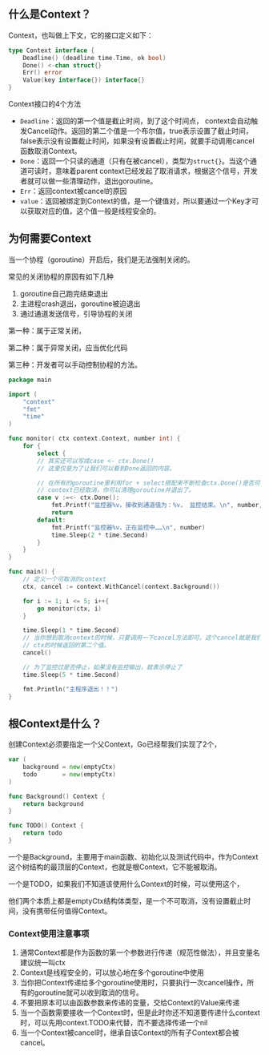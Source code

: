 ## 什么是Context？

Context，也叫做上下文，它的接口定义如下：

```go
type Context interface {
    Deadline() (deadline time.Time, ok bool)
    Done() <-chan struct{}
    Err() error
    Value(key interface{}) interface{}
}
```

Context接口的4个方法

* `Deadline`：返回的第一个值是截止时间，到了这个时间点， context会自动触发Cancel动作。返回的第二个值是一个布尔值，true表示设置了截止时间，false表示没有设置截止时间，如果没有设置截止时间，就要手动调用cancel函数取消Context。
* `Done`：返回一个只读的通道（只有在被cancel），类型为`struct{}`。当这个通道可读时，意味着parent context已经发起了取消请求，根据这个信号，开发者就可以做一些清理动作，退出goroutine。
* `Err`：返回context被cancel的原因
* `value`：返回被绑定到Context的值，是一个键值对，所以要通过一个Key才可以获取对应的值，这个值一般是线程安全的。

## 为何需要Context

当一个协程（goroutine）开启后，我们是无法强制关闭的。

常见的关闭协程的原因有如下几种

1. goroutine自己跑完结束退出
2. 主进程crash退出，goroutine被迫退出
3. 通过通道发送信号，引导协程的关闭

第一种：属于正常关闭，

第二种：属于异常关闭，应当优化代码

第三种：开发者可以手动控制协程的方法。

```go
package main

import (
	"context"
	"fmt"
	"time"
)

func monitor( ctx context.Context, number int) {
	for {
		select {
		// 其实还可以写成case <- ctx.Done()
		// 这里仅是为了让我们可以看到Done返回的内容。

		// 在所有的goroutine里利用for + select搭配来不断检查ctx.Done()是否可读，可读说明该
		// context已经取消，你可以清理goroutine并退出了。
		case v :=<- ctx.Done():
			fmt.Printf("监控器%v，接收到通道值为：%v， 监控结束。\n", number, v)
			return
		default:
			fmt.Printf("监控器%v，正在监控中……\n", number)
			time.Sleep(2 * time.Second)
		}
	}
}

func main() {
	// 定义一个可取消的context
	ctx, cancel := context.WithCancel(context.Background())

	for i := 1; i <= 5; i++{
		go monitor(ctx, i)
	}

	time.Sleep(1 * time.Second)
	// 当你想到取消context的时候，只要调用一下cancel方法即可。这个cancel就是我们在创建
	// ctx的时候返回的第二个值。
	cancel()

	// 为了监控过是否停止，如果没有监控输出，就表示停止了
	time.Sleep(5 * time.Second)

	fmt.Println("主程序退出！！")
}
```

## 根Context是什么？

创建Context必须要指定一个父Context，Go已经帮我们实现了2个，

```go
var (
    background = new(emptyCtx)
    todo       = new(emptyCtx)
)

func Background() Context {
    return background
}

func TODO() Context {
    return todo
}
```

一个是Background，主要用于main函数、初始化以及测试代码中，作为Context这个树结构的最顶层的Context，也就是根Context，它不能被取消。

一个是TODO，如果我们不知道该使用什么Context的时候，可以使用这个，

他们两个本质上都是emptyCtx结构体类型，是一个不可取消，没有设置截止时间，没有携带任何值得Context。

### Context使用注意事项

1. 通常Context都是作为函数的第一个参数进行传递（规范性做法），并且变量名建议统一叫ctx
2. Context是线程安全的，可以放心地在多个goroutine中使用
3. 当你把Context传递给多个goroutine使用时，只要执行一次cancel操作，所有的goroutine就可以收到取消的信号。
4. 不要把原本可以由函数参数来传递的变量，交给Context的Value来传递
5. 当一个函数需要接收一个Context时，但是此时你还不知道要传递什么context时，可以先用context.TODO来代替，而不要选择传递一个nil
6. 当一个Context被cancel时，继承自该Context的所有子Context都会被cancel。